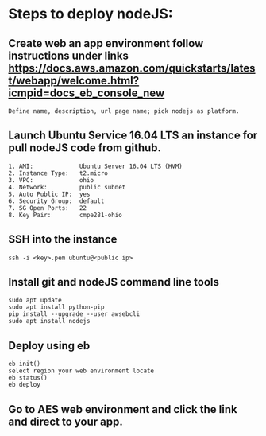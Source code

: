 # Steps to deploy nodeJS:
## Create web an app environment follow instructions under links         https://docs.aws.amazon.com/quickstarts/latest/webapp/welcome.html?icmpid=docs_eb_console_new
    Define name, description, url page name; pick nodejs as platform.
## Launch Ubuntu Service 16.04 LTS an instance for pull nodeJS code from github.
    1. AMI:             Ubuntu Server 16.04 LTS (HVM)
    2. Instance Type:   t2.micro
    3. VPC:             ohio
    4. Network:         public subnet
    5. Auto Public IP:  yes
    6. Security Group:  default
    7. SG Open Ports:   22
    8. Key Pair:        cmpe281-ohio

## SSH into the instance
    ssh -i <key>.pem ubuntu@<public ip>

## Install git and nodeJS command line tools
    sudo apt update
    sudo apt install python-pip
    pip install --upgrade --user awsebcli
    sudo apt install nodejs

## Deploy using eb
    eb init()
    select region your web environment locate
    eb status()
    eb deploy

## Go to AES web environment and click the link and direct to your app.
